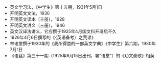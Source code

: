 - 英文学习法，《中学生》第十五期，1931年5月1日
- 开明英文文法，1930
- 开明英文读本（三册），1928
- 开明英文讲义（三册），1946
- 英文汉译法讲义，它应撰于1925年4月国文科开班后不久
- 1926年4月6日撰写的《〈英语备考〉之荒谬》
- 林语堂撰于1930年的《我所得益的一部英文字典》《中学生》第六期，1930年7月1日
- 《语丝》第三十一期（1925年6月15日出刊，署“语堂”）的《劝文豪歌》相契